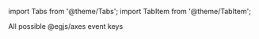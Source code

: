 import Tabs from '@theme/Tabs';
import TabItem from '@theme/TabItem';

All possible @egjs/axes event keys
